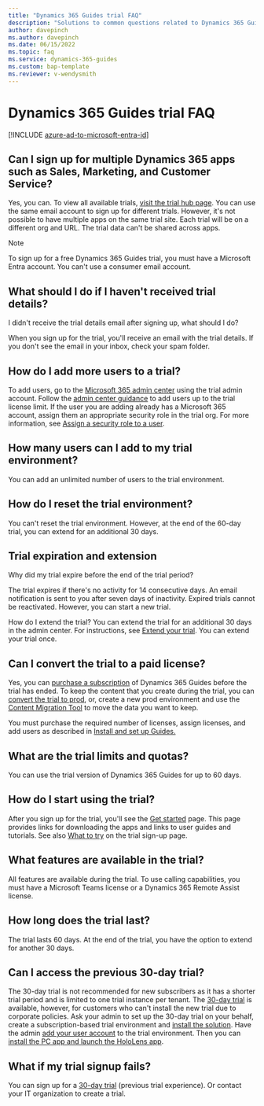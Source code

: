 ```yaml
---  
title: "Dynamics 365 Guides trial FAQ"
description: "Solutions to common questions related to Dynamics 365 Guides trial setup and management. Learn how to resolve platform and app-specific issues."
author: davepinch
ms.author: davepinch
ms.date: 06/15/2022
ms.topic: faq
ms.service: dynamics-365-guides
ms.custom: bap-template
ms.reviewer: v-wendysmith
---
```


# Dynamics 365 Guides trial FAQ

[!INCLUDE [azure-ad-to-microsoft-entra-id](../includes/azure-ad-to-microsoft-entra-id.md)]

## Can I sign up for multiple Dynamics 365 apps such as Sales, Marketing, and Customer Service?

Yes, you can. To view all available trials, [visit the trial hub page](https://dynamics.microsoft.com/dynamics-365-free-trial/). You can use the same email account to sign up for different trials. However, it's not possible to have multiple apps on the same trial site. Each trial will be on a different org and URL. The trial data can't be shared across apps.

> [!NOTE]
> To sign up for a free Dynamics 365 Guides trial, you must have a Microsoft Entra account. You can't use a consumer email account. 

## What should I do if I haven't received trial details?

I didn't receive the trial details email after signing up, what should I do?

When you sign up for the trial, you'll receive an email with the trial details. If you don't see the email in your inbox, check your spam folder.

## How do I add more users to a trial?

To add users, go to the [Microsoft 365 admin center](https://admin.microsoft.com) using the trial admin account. Follow the [admin center guidance](/microsoft-365/admin/add-users/add-users) to add users up to the trial license limit. If the user you are adding already has a Microsoft 365 account, assign them an appropriate security role in the trial org. For more information, see [Assign a security role to a user](/power-platform/admin/create-users-assign-online-security-roles#assign-a-security-role-to-a-user).

## How many users can I add to my trial environment?

You can add an unlimited number of users to the trial environment.

## How do I reset the trial environment?

You can't reset the trial environment. However, at the end of the 60-day trial, you can extend for an additional 30 days.

## Trial expiration and extension

Why did my trial expire before the end of the trial period?

The trial expires if there's no activity for 14 consecutive days. An email notification is sent to you after seven days of inactivity. Expired trials cannot be reactivated. However, you can start a new trial.

How do I extend the trial?
You can extend the trial for an additional 30 days in the admin center. For instructions, see [Extend your trial](/power-platform/admin/trial-environments#extend-a-trial-standard-environment). You can extend your trial once.

## Can I convert the trial to a paid license?

Yes, you can [purchase a subscription](buy-guides.md) of Dynamics 365 Guides before the trial has ended. To keep the content that you create during the trial, you can [convert the trial to prod](/power-platform/admin/trial-environments#convert-either-type-of-trial-environment-to-a-production-environment), or, create a new prod environment and use the [Content Migration Tool](migrate.md) to move the data you want to keep.

You must purchase the required number of licenses, assign licenses, and add users as described in [Install and set up Guides.](install-guides.md)

## What are the trial limits and quotas?

You can use the trial version of Dynamics 365 Guides for up to 60 days.

## How do I start using the trial?

After you sign up for the trial, you'll see the [Get started](get-started.md) page. This page provides links for downloading the apps and links to user guides and tutorials. See also [What to try](trial-signup.md) on the trial sign-up page.

## What features are available in the trial?

All features are available during the trial. To use calling capabilities, you must have a Microsoft Teams license or a Dynamics 365 Remote Assist license.

## How long does the trial last?

The trial lasts 60 days. At the end of the trial, you have the option to extend for another 30 days.

## Can I access the previous 30-day trial?

The 30-day trial is not recommended for new subscribers as it has a shorter trial period and is limited to one trial instance per tenant. The [30-day trial](https://go.microsoft.com/fwlink/?LinkId=2106016) is available, however, for customers who can't install the new trial due to corporate policies. Ask your admin to set up the 30-day trial on your behalf, create a subscription-based trial environment and [install the solution](install-guides.md#install-and-configure-the-solution). Have the admin [add your user account](add-users.md) to the trial environment. Then you can [install the PC app and launch the HoloLens app](install-pc-hololens-apps.md).

## What if my trial signup fails?

You can sign up for a [30-day trial](https://go.microsoft.com/fwlink/?LinkId=2106016) (previous trial experience). Or contact your IT organization to create a trial.